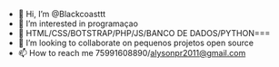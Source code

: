 - 👋 Hi, I’m @Blackcoasttt
- 👀 I’m interested in programaçao
- 🌱 HTML/CSS/BOTSTRAP/PHP/JS/BANCO DE DADOS/PYTHON===
- 💞️ I’m looking to collaborate on pequenos projetos open source
- 📫 How to reach me 75991608890/alysonpr2011@gmail.com

<!---
Blackcoasttt/Blackcoasttt is a ✨ special ✨ repository because its `README.md` (this file) appears on your GitHub profile.
You can click the Preview link to take a look at your changes.
--->
